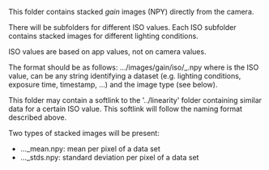 This folder contains stacked *gain* images (NPY) directly from the camera.

There will be subfolders for different ISO values. Each ISO subfolder contains stacked images for different lighting conditions.

ISO values are based on app values, not on camera values.

The format should be as follows:
.../images/gain/iso<ISO>/<name>_<type>.npy
where <ISO> is the ISO value, <name> can be any string identifying a dataset (e.g. lighting conditions, exposure time, timestamp, ...) and <type> the image type (see below).

This folder may contain a softlink to the '../linearity' folder containing similar data for a certain ISO value. This softlink will follow the naming format described above.

Two types of stacked images will be present:
 - ..._mean.npy: mean per pixel of a data set
 - ..._stds.npy: standard deviation per pixel of a data set
